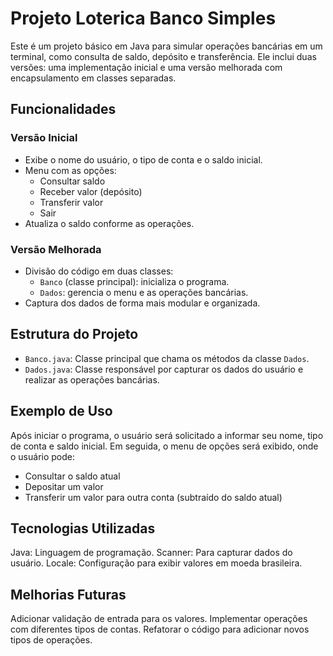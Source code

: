 # Projeto Loterica  Banco Simples

Este é um projeto básico em Java para simular operações bancárias em um terminal, como consulta de saldo, depósito e transferência. Ele inclui duas versões: uma implementação inicial e uma versão melhorada com encapsulamento em classes separadas.

## Funcionalidades

### Versão Inicial
- Exibe o nome do usuário, o tipo de conta e o saldo inicial.
- Menu com as opções:
  - Consultar saldo
  - Receber valor (depósito)
  - Transferir valor
  - Sair
- Atualiza o saldo conforme as operações.

### Versão Melhorada
- Divisão do código em duas classes:
  - `Banco` (classe principal): inicializa o programa.
  - `Dados`: gerencia o menu e as operações bancárias.
- Captura dos dados de forma mais modular e organizada.

## Estrutura do Projeto
- `Banco.java`: Classe principal que chama os métodos da classe `Dados`.
- `Dados.java`: Classe responsável por capturar os dados do usuário e realizar as operações bancárias.

## Exemplo de Uso
Após iniciar o programa, o usuário será solicitado a informar seu nome, tipo de conta e saldo inicial. Em seguida, o menu de opções será exibido, onde o usuário pode:

- Consultar o saldo atual
- Depositar um valor
- Transferir um valor para outra conta (subtraído do saldo atual)
## Tecnologias Utilizadas
  Java: Linguagem de programação.
  Scanner: Para capturar dados do usuário.
  Locale: Configuração para exibir valores em moeda brasileira.
## Melhorias Futuras
  Adicionar validação de entrada para os valores.
  Implementar operações com diferentes tipos de contas.
  Refatorar o código para adicionar novos tipos de operações.
